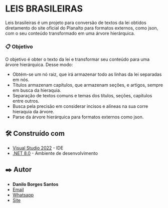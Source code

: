 # LEIS BRASILEIRAS

Leis brasileiras é um projeto para conversão de textos da lei obtidos diretamento do site oficial do Planalto para formatos externos, como json, com o seu conteúdo transformado em uma árvore hierárquica.


### 📋 Objetivo

O objetivo é obter o texto da lei e transformar seu conteúdo para uma árvore hierárquica. Desse modo:

* Obtém-se um nó raiz, que irá armazenar todo as linhas da lei separadas em nós.
* Títulos armazenam capítulos, que armazenam seções, e artigos, sempre em busca da hieraquia.
* Separação de textos comuns e temas dos títulos, seções, capítulos entre outros.
* Busca pela precisão em considerar incisos e alíneas na sua corre hieraquia da árvore.
* Parse da árvore hierárquica para formatos externos como json.

## 🛠️ Construído com

* [Visual Studio 2022](https://visualstudio.microsoft.com/) - IDE
* [.NET 8.0](https://dotnet.microsoft.com/en-us/download/dotnet/8.0) - Ambiente de desenvolvimento

## ✒️ Autor

* **Danilo Borges Santos** 
* [Email](mailto:borges_santos89@hotmail.com)
* [Whatsapp](https://api.whatsapp.com/send?phone=5573999403798)
* [Site](https://www.dandev.com.br)